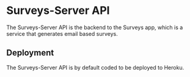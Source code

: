 # Surveys-Server API

The Surveys-Server API is the backend to the Surveys app, which is a service that generates email based surveys.

## Deployment

The Surveys-Server API is by default coded to be deployed to Heroku.
